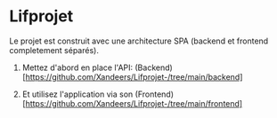 # Lifprojet

Le projet est construit avec une architecture SPA (backend et frontend completement séparés).

1) Mettez d'abord en place l'API: (Backend)[https://github.com/Xandeers/Lifprojet-/tree/main/backend]

2) Et utilisez l'application via son (Frontend)[https://github.com/Xandeers/Lifprojet-/tree/main/frontend]
